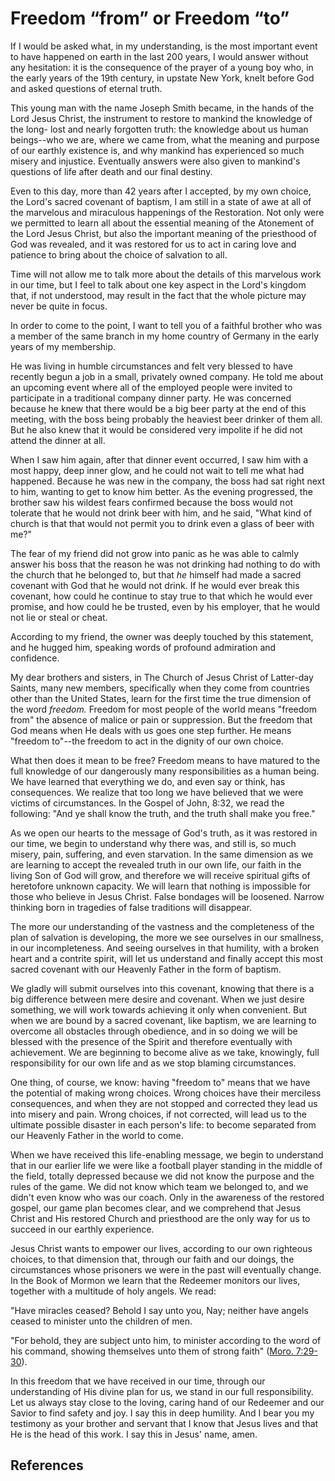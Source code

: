 # Freedom “from” or Freedom “to”

If I would be asked what, in my understanding, is the most important event to
have happened on earth in the last 200 years, I would answer without any
hesitation: it is the consequence of the prayer of a young boy who, in the
early years of the 19th century, in upstate New York, knelt before God and
asked questions of eternal truth.

This young man with the name Joseph Smith became, in the hands of the Lord
Jesus Christ, the instrument to restore to mankind the knowledge of the long-
lost and nearly forgotten truth: the knowledge about us human beings--who we
are, where we came from, what the meaning and purpose of our earthly existence
is, and why mankind has experienced so much misery and injustice. Eventually
answers were also given to mankind's questions of life after death and our
final destiny.

Even to this day, more than 42 years after I accepted, by my own choice, the
Lord's sacred covenant of baptism, I am still in a state of awe at all of the
marvelous and miraculous happenings of the Restoration. Not only were we
permitted to learn all about the essential meaning of the Atonement of the
Lord Jesus Christ, but also the important meaning of the priesthood of God was
revealed, and it was restored for us to act in caring love and patience to
bring about the choice of salvation to all.

Time will not allow me to talk more about the details of this marvelous work
in our time, but I feel to talk about one key aspect in the Lord's kingdom
that, if not understood, may result in the fact that the whole picture may
never be quite in focus.

In order to come to the point, I want to tell you of a faithful brother who
was a member of the same branch in my home country of Germany in the early
years of my membership.

He was living in humble circumstances and felt very blessed to have recently
begun a job in a small, privately owned company. He told me about an upcoming
event where all of the employed people were invited to participate in a
traditional company dinner party. He was concerned because he knew that there
would be a big beer party at the end of this meeting, with the boss being
probably the heaviest beer drinker of them all. But he also knew that it would
be considered very impolite if he did not attend the dinner at all.

When I saw him again, after that dinner event occurred, I saw him with a most
happy, deep inner glow, and he could not wait to tell me what had happened.
Because he was new in the company, the boss had sat right next to him, wanting
to get to know him better. As the evening progressed, the brother saw his
wildest fears confirmed because the boss would not tolerate that he would not
drink beer with him, and he said, "What kind of church is that that would not
permit you to drink even a glass of beer with me?"

The fear of my friend did not grow into panic as he was able to calmly answer
his boss that the reason he was not drinking had nothing to do with the church
that he belonged to, but that _he_ himself had made a sacred covenant with God
that he would not drink. If he would ever break this covenant, how could he
continue to stay true to that which he would ever promise, and how could he be
trusted, even by his employer, that he would not lie or steal or cheat.

According to my friend, the owner was deeply touched by this statement, and he
hugged him, speaking words of profound admiration and confidence.

My dear brothers and sisters, in The Church of Jesus Christ of Latter-day
Saints, many new members, specifically when they come from countries other
than the United States, learn for the first time the true dimension of the
word _freedom._ Freedom for most people of the world means "freedom from" the
absence of malice or pain or suppression. But the freedom that God means when
He deals with us goes one step further. He means "freedom to"--the freedom to
act in the dignity of our own choice.

What then does it mean to be free? Freedom means to have matured to the full
knowledge of our dangerously many responsibilities as a human being. We have
learned that everything we do, and even say or think, has consequences. We
realize that too long we have believed that we were victims of circumstances.
In the Gospel of John, 8:32, we read the following: "And ye shall know the
truth, and the truth shall make you free."

As we open our hearts to the message of God's truth, as it was restored in our
time, we begin to understand why there was, and still is, so much misery,
pain, suffering, and even starvation. In the same dimension as we are learning
to accept the revealed truth in our own life, our faith in the living Son of
God will grow, and therefore we will receive spiritual gifts of heretofore
unknown capacity. We will learn that nothing is impossible for those who
believe in Jesus Christ. False bondages will be loosened. Narrow thinking born
in tragedies of false traditions will disappear.

The more our understanding of the vastness and the completeness of the plan of
salvation is developing, the more we see ourselves in our smallness, in our
incompleteness. And seeing ourselves in that humility, with a broken heart and
a contrite spirit, will let us understand and finally accept this most sacred
covenant with our Heavenly Father in the form of baptism.

We gladly will submit ourselves into this covenant, knowing that there is a
big difference between mere desire and covenant. When we just desire
something, we will work towards achieving it only when convenient. But when we
are bound by a sacred covenant, like baptism, we are learning to overcome all
obstacles through obedience, and in so doing we will be blessed with the
presence of the Spirit and therefore eventually with achievement. We are
beginning to become alive as we take, knowingly, full responsibility for our
own life and as we stop blaming circumstances.

One thing, of course, we know: having "freedom to" means that we have the
potential of making wrong choices. Wrong choices have their merciless
consequences, and when they are not stopped and corrected they lead us into
misery and pain. Wrong choices, if not corrected, will lead us to the ultimate
possible disaster in each person's life: to become separated from our Heavenly
Father in the world to come.

When we have received this life-enabling message, we begin to understand that
in our earlier life we were like a football player standing in the middle of
the field, totally depressed because we did not know the purpose and the rules
of the game. We did not know which team we belonged to, and we didn't even
know who was our coach. Only in the awareness of the restored gospel, our game
plan becomes clear, and we comprehend that Jesus Christ and His restored
Church and priesthood are the only way for us to succeed in our earthly
experience.

Jesus Christ wants to empower our lives, according to our own righteous
choices, to that dimension that, through our faith and our doings, the
circumstances whose prisoners we were in the past will eventually change. In
the Book of Mormon we learn that the Redeemer monitors our lives, together
with a multitude of holy angels. We read:

"Have miracles ceased? Behold I say unto you, Nay; neither have angels ceased
to minister unto the children of men.

"For behold, they are subject unto him, to minister according to the word of
his command, showing themselves unto them of strong faith" ([Moro.
7:29-30](/scriptures/bofm/moro/7.29-30?lang=eng#28)).

In this freedom that we have received in our time, through our understanding
of His divine plan for us, we stand in our full responsibility. Let us always
stay close to the loving, caring hand of our Redeemer and our Savior to find
safety and joy. I say this in deep humility. And I bear you my testimony as
your brother and servant that I know that Jesus lives and that He is the head
of this work. I say this in Jesus' name, amen.

## References

